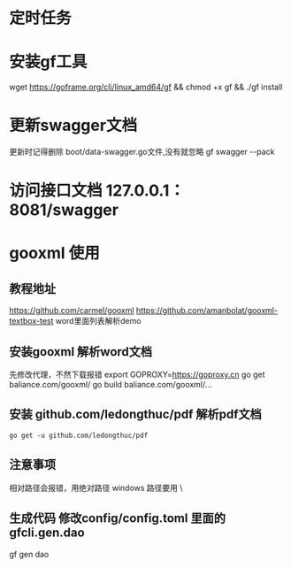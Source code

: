 # 定时任务
# 安装gf工具
  wget https://goframe.org/cli/linux_amd64/gf && chmod +x gf && ./gf install
# 更新swagger文档
  更新时记得删除 boot/data-swagger.go文件,没有就忽略
  gf swagger --pack
# 访问接口文档 127.0.0.1：8081/swagger    

# gooxml 使用
## 教程地址
   https://github.com/carmel/gooxml
   https://github.com/amanbolat/gooxml-textbox-test  word里面列表解析demo
## 安装gooxml 解析word文档
  先修改代理，不然下载报错
  export GOPROXY=https://goproxy.cn 
  go get baliance.com/gooxml/
  go build  baliance.com/gooxml/…

## 安装 github.com/ledongthuc/pdf   解析pdf文档
    go get -u github.com/ledongthuc/pdf 
## 注意事项
  相对路径会报错，用绝对路径
  windows 路径要用 \\  
## 生成代码 修改config/config.toml 里面的gfcli.gen.dao
  gf gen dao

